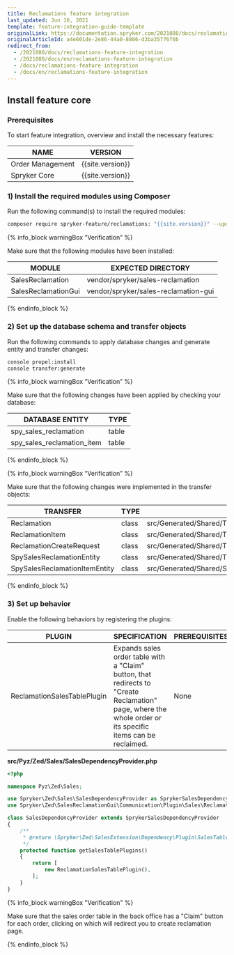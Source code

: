 ```yaml
---
title: Reclamations feature integration
last_updated: Jun 16, 2021
template: feature-integration-guide-template
originalLink: https://documentation.spryker.com/2021080/docs/reclamations-feature-integration
originalArticleId: a4e601de-2e86-44a0-8806-d3ba35776f6b
redirect_from:
  - /2021080/docs/reclamations-feature-integration
  - /2021080/docs/en/reclamations-feature-integration
  - /docs/reclamations-feature-integration
  - /docs/en/reclamations-feature-integration
---
```


## Install feature core

### Prerequisites

To start feature integration, overview and install the necessary features:

| NAME | VERSION |
| --- | --- |
| Order Management | {{site.version}} |
| Spryker Core | {{site.version}} |

### 1) Install the required modules using Composer

Run the following command(s) to install the required modules:

```bash
composer require spryker-feature/reclamations: "{{site.version}}" --update-with-dependencies`
```

{% info_block warningBox “Verification” %}

Make sure that the following modules have been installed:

| MODULE | EXPECTED DIRECTORY |
| --- | --- |
| SalesReclamation | vendor/spryker/sales-reclamation |
| SalesReclamationGui | vendor/spryker/sales-reclamation-gui |

{% endinfo_block %}

### 2) Set up the database schema and transfer objects

Run the following commands to apply database changes and generate entity and transfer changes:

```bash
console propel:install
console transfer:generate
```

{% info_block warningBox “Verification” %}

Make sure that the following changes have been applied by checking your database:

| DATABASE ENTITY | TYPE |
| --- | --- |
| spy_sales_reclamation | table |
| spy_sales_reclamation_item | table |

{% endinfo_block %}


{% info_block warningBox “Verification” %}

Make sure that the following changes were implemented in the transfer objects:

| TRANSFER | TYPE | PATH |
| --- | --- | --- |
| Reclamation | class | src/Generated/Shared/Transfer/ReclamationTransfer |
| ReclamationItem | class | src/Generated/Shared/Transfer/ReclamationItemTransfer |
| ReclamationCreateRequest | class | src/Generated/Shared/Transfer/ReclamationCreateRequestTransfer |
| SpySalesReclamationEntity | class | src/Generated/Shared/Transfer/SpySalesReclamationEntityTransfer |
| SpySalesReclamationItemEntity | class | src/Generated/Shared/SpySalesReclamationItemEntityTransfer |

{% endinfo_block %}

### 3) Set up behavior

Enable the following behaviors by registering the plugins:

| PLUGIN | SPECIFICATION | PREREQUISITES | NAMESPACE |
| --- | --- | --- | --- |
| ReclamationSalesTablePlugin | Expands sales order table with a "Claim" button, that redirects to "Create Reclamation" page, where the whole order or its specific items can be reclaimed. | None | Spryker\Zed\SalesReclamationGui\Communication\Plugin\Sales |

**src/Pyz/Zed/Sales/SalesDependencyProvider.php**

```php
<?php

namespace Pyz\Zed\Sales;

use Spryker\Zed\Sales\SalesDependencyProvider as SprykerSalesDependencyProvider;
use Spryker\Zed\SalesReclamationGui\Communication\Plugin\Sales\ReclamationSalesTablePlugin;

class SalesDependencyProvider extends SprykerSalesDependencyProvider
{
	/**
	 * @return \Spryker\Zed\SalesExtension\Dependency\Plugin\SalesTablePluginInterface[]
	 */
	protected function getSalesTablePlugins()
	{
		return [
			new ReclamationSalesTablePlugin(),
		];
	}
}
```

{% info_block warningBox "Verification" %}

Make sure that the sales order table in the back office has a "Claim" button for each order, clicking on which will redirect you to create reclamation page.

{% endinfo_block %}
